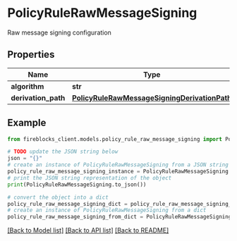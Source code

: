 # PolicyRuleRawMessageSigning

Raw message signing configuration

## Properties

Name | Type | Description | Notes
------------ | ------------- | ------------- | -------------
**algorithm** | **str** |  | [optional] 
**derivation_path** | [**PolicyRuleRawMessageSigningDerivationPath**](PolicyRuleRawMessageSigningDerivationPath.md) |  | [optional] 

## Example

```python
from fireblocks_client.models.policy_rule_raw_message_signing import PolicyRuleRawMessageSigning

# TODO update the JSON string below
json = "{}"
# create an instance of PolicyRuleRawMessageSigning from a JSON string
policy_rule_raw_message_signing_instance = PolicyRuleRawMessageSigning.from_json(json)
# print the JSON string representation of the object
print(PolicyRuleRawMessageSigning.to_json())

# convert the object into a dict
policy_rule_raw_message_signing_dict = policy_rule_raw_message_signing_instance.to_dict()
# create an instance of PolicyRuleRawMessageSigning from a dict
policy_rule_raw_message_signing_from_dict = PolicyRuleRawMessageSigning.from_dict(policy_rule_raw_message_signing_dict)
```
[[Back to Model list]](../README.md#documentation-for-models) [[Back to API list]](../README.md#documentation-for-api-endpoints) [[Back to README]](../README.md)


